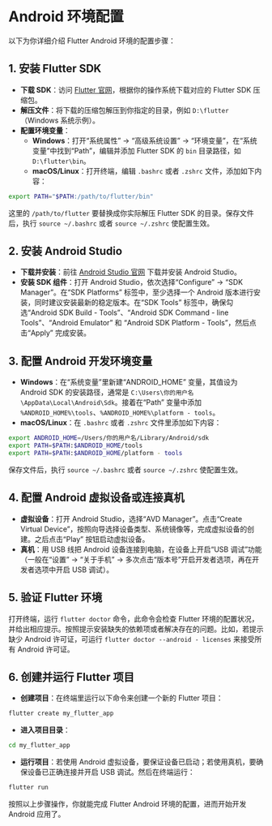 # Android 环境配置

以下为你详细介绍 Flutter Android 环境的配置步骤：

## 1. 安装 Flutter SDK

- **下载 SDK**：访问 [Flutter 官网](https://flutter.dev/docs/get-started/install)，根据你的操作系统下载对应的 Flutter SDK 压缩包。
- **解压文件**：将下载的压缩包解压到你指定的目录，例如 `D:\flutter`（Windows 系统示例）。
- **配置环境变量**：
  - **Windows**：打开“系统属性” -> “高级系统设置” -> “环境变量”，在“系统变量”中找到“Path”，编辑并添加 Flutter SDK 的 `bin` 目录路径，如 `D:\flutter\bin`。
  - **macOS/Linux**：打开终端，编辑 `.bashrc` 或者 `.zshrc` 文件，添加如下内容：

```bash
export PATH="$PATH:/path/to/flutter/bin"
```

这里的 `/path/to/flutter` 要替换成你实际解压 Flutter SDK 的目录。保存文件后，执行 `source ~/.bashrc` 或者 `source ~/.zshrc` 使配置生效。

## 2. 安装 Android Studio

- **下载并安装**：前往 [Android Studio 官网](https://developer.android.com/studio) 下载并安装 Android Studio。
- **安装 SDK 组件**：打开 Android Studio，依次选择“Configure” -> “SDK Manager”。在“SDK Platforms” 标签中，至少选择一个 Android 版本进行安装，同时建议安装最新的稳定版本。在“SDK Tools” 标签中，确保勾选“Android SDK Build - Tools”、“Android SDK Command - line Tools”、“Android Emulator” 和 “Android SDK Platform - Tools”，然后点击“Apply” 完成安装。

## 3. 配置 Android 开发环境变量

- **Windows**：在“系统变量”里新建“ANDROID_HOME” 变量，其值设为 Android SDK 的安装路径，通常是 `C:\Users\你的用户名\AppData\Local\Android\Sdk`。接着在“Path” 变量中添加 `%ANDROID_HOME%\tools`、`%ANDROID_HOME%\platform - tools`。
- **macOS/Linux**：在 `.bashrc` 或者 `.zshrc` 文件里添加如下内容：

```bash
export ANDROID_HOME=/Users/你的用户名/Library/Android/sdk
export PATH=$PATH:$ANDROID_HOME/tools
export PATH=$PATH:$ANDROID_HOME/platform - tools
```

保存文件后，执行 `source ~/.bashrc` 或者 `source ~/.zshrc` 使配置生效。

## 4. 配置 Android 虚拟设备或连接真机

- **虚拟设备**：打开 Android Studio，选择“AVD Manager”。点击“Create Virtual Device”，按照向导选择设备类型、系统镜像等，完成虚拟设备的创建。之后点击“Play” 按钮启动虚拟设备。
- **真机**：用 USB 线把 Android 设备连接到电脑，在设备上开启“USB 调试”功能（一般在“设置” -> “关于手机” -> 多次点击“版本号”开启开发者选项，再在开发者选项中开启 USB 调试）。

## 5. 验证 Flutter 环境

打开终端，运行 `flutter doctor` 命令，此命令会检查 Flutter 环境的配置状况，并给出相应提示。按照提示安装缺失的依赖项或者解决存在的问题。比如，若提示缺少 Android 许可证，可运行 `flutter doctor --android - licenses` 来接受所有 Android 许可证。

## 6. 创建并运行 Flutter 项目

- **创建项目**：在终端里运行以下命令来创建一个新的 Flutter 项目：

```bash
flutter create my_flutter_app
```

- **进入项目目录**：

```bash
cd my_flutter_app
```

- **运行项目**：若使用 Android 虚拟设备，要保证设备已启动；若使用真机，要确保设备已正确连接并开启 USB 调试。然后在终端运行：

```bash
flutter run
```

按照以上步骤操作，你就能完成 Flutter Android 环境的配置，进而开始开发 Android 应用了。
